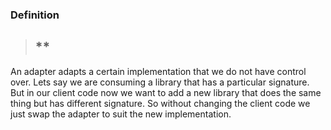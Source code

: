 ### Definition
> ## **

An adapter adapts a certain implementation that we do not have control over.
Lets say we are consuming a library that has a particular signature. But in our client code now we want to add a new library that does the same thing but has different signature.
So without changing the client code we just swap the adapter to suit the new implementation.